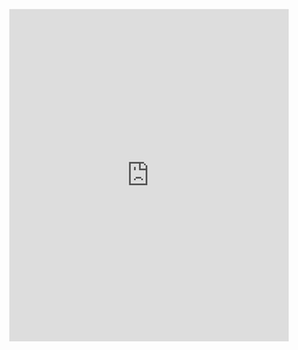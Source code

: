 <iframe width="100%" height="600" src="https://datastudio.google.com/embed/reporting/d7f2c5d5-5819-4445-906f-cda8deca38c9/page/0PoLC" frameborder="0" style="border:0" allowfullscreen></iframe>
